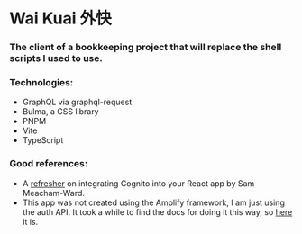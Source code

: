# Wai Kuai 外快

### The client of a bookkeeping project that will replace the shell scripts I used to use.

### Technologies:

- GraphQL via graphql-request
- Bulma, a CSS library
- PNPM
- Vite
- TypeScript

### Good references:

- A [refresher](https://www.sammeechward.com/cognito-user-pool-react) on integrating Cognito into your React app by Sam Meacham-Ward.
- This app was not created using the Amplify framework, I am just using the auth API. It took a while to find the docs for doing it this way, so [here](https://docs.amplify.aws/react/tools/libraries/configure-categories/#pageMain) it is.